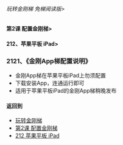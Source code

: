 ###### 玩转金刚梯 免梯阅读版>
#### 第2课 配置金刚梯>
#### 212、苹果平板 iPad>

### 2121、《金刚App梯配置说明》

- 金刚App梯在苹果平板iPad上勿须配置
- 下载安装App，连通运行即可
- 适用于苹果平板iPad的金刚App梯稍晚发布

#### 返回到
- [玩转金刚梯](https://github.com/a2zitpro/web/blob/master/LadderFree/main.md)
- [第2课 配置金刚梯](https://github.com/a2zitpro/web/blob/master/LadderFree/LadderConfigure/LadderConfigure.md)
- [212 苹果平板 iPad](https://github.com/a2zitpro/web/blob/master/LadderFree/LadderConfigure/Apple/iPad/iPad.md)

